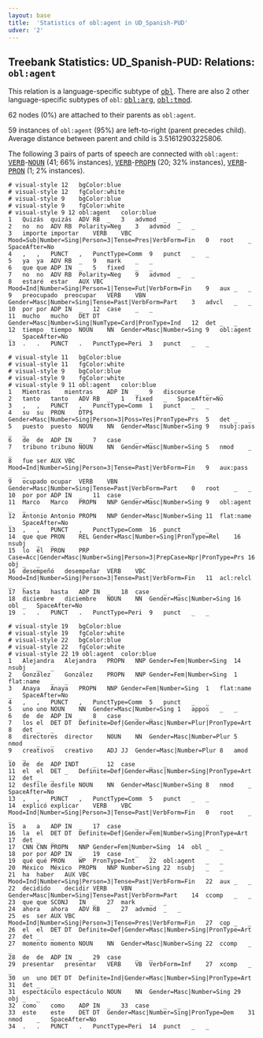 ```yaml
---
layout: base
title:  'Statistics of obl:agent in UD_Spanish-PUD'
udver: '2'
---
```


## Treebank Statistics: UD_Spanish-PUD: Relations: `obl:agent`

This relation is a language-specific subtype of <tt><a href="es_pud-dep-obl.html">obl</a></tt>.
There are also 2 other language-specific subtypes of `obl`: <tt><a href="es_pud-dep-obl-arg.html">obl:arg</a></tt>, <tt><a href="es_pud-dep-obl-tmod.html">obl:tmod</a></tt>.

62 nodes (0%) are attached to their parents as `obl:agent`.

59 instances of `obl:agent` (95%) are left-to-right (parent precedes child).
Average distance between parent and child is 3.51612903225806.

The following 3 pairs of parts of speech are connected with `obl:agent`: <tt><a href="es_pud-pos-VERB.html">VERB</a></tt>-<tt><a href="es_pud-pos-NOUN.html">NOUN</a></tt> (41; 66% instances), <tt><a href="es_pud-pos-VERB.html">VERB</a></tt>-<tt><a href="es_pud-pos-PROPN.html">PROPN</a></tt> (20; 32% instances), <tt><a href="es_pud-pos-VERB.html">VERB</a></tt>-<tt><a href="es_pud-pos-PRON.html">PRON</a></tt> (1; 2% instances).


~~~ conllu
# visual-style 12	bgColor:blue
# visual-style 12	fgColor:white
# visual-style 9	bgColor:blue
# visual-style 9	fgColor:white
# visual-style 9 12 obl:agent	color:blue
1	Quizás	quizás	ADV	RB	_	3	advmod	_	_
2	no	no	ADV	RB	Polarity=Neg	3	advmod	_	_
3	importe	importar	VERB	VBC	Mood=Sub|Number=Sing|Person=3|Tense=Pres|VerbForm=Fin	0	root	_	SpaceAfter=No
4	,	,	PUNCT	,	PunctType=Comm	9	punct	_	_
5	ya	ya	ADV	RB	_	9	mark	_	_
6	que	que	ADP	IN	_	5	fixed	_	_
7	no	no	ADV	RB	Polarity=Neg	9	advmod	_	_
8	estaré	estar	AUX	VBC	Mood=Ind|Number=Sing|Person=1|Tense=Fut|VerbForm=Fin	9	aux	_	_
9	preocupado	preocupar	VERB	VBN	Gender=Masc|Number=Sing|Tense=Past|VerbForm=Part	3	advcl	_	_
10	por	por	ADP	IN	_	12	case	_	_
11	mucho	mucho	DET	DT	Gender=Masc|Number=Sing|NumType=Card|PronType=Ind	12	det	_	_
12	tiempo	tiempo	NOUN	NN	Gender=Masc|Number=Sing	9	obl:agent	_	SpaceAfter=No
13	.	.	PUNCT	.	PunctType=Peri	3	punct	_	_

~~~


~~~ conllu
# visual-style 11	bgColor:blue
# visual-style 11	fgColor:white
# visual-style 9	bgColor:blue
# visual-style 9	fgColor:white
# visual-style 9 11 obl:agent	color:blue
1	Mientras	mientras	ADP	IN	_	9	discourse	_	_
2	tanto	tanto	ADV	RB	_	1	fixed	_	SpaceAfter=No
3	,	,	PUNCT	,	PunctType=Comm	1	punct	_	_
4	su	su	PRON	DTP$	Gender=Masc|Number=Sing|Person=3|Poss=Yes|PronType=Prs	5	det	_	_
5	puesto	puesto	NOUN	NN	Gender=Masc|Number=Sing	9	nsubj:pass	_	_
6	de	de	ADP	IN	_	7	case	_	_
7	tribuno	tribuno	NOUN	NN	Gender=Masc|Number=Sing	5	nmod	_	_
8	fue	ser	AUX	VBC	Mood=Ind|Number=Sing|Person=3|Tense=Past|VerbForm=Fin	9	aux:pass	_	_
9	ocupado	ocupar	VERB	VBN	Gender=Masc|Number=Sing|Tense=Past|VerbForm=Part	0	root	_	_
10	por	por	ADP	IN	_	11	case	_	_
11	Marco	Marco	PROPN	NNP	Gender=Masc|Number=Sing	9	obl:agent	_	_
12	Antonio	Antonio	PROPN	NNP	Gender=Masc|Number=Sing	11	flat:name	_	SpaceAfter=No
13	,	,	PUNCT	,	PunctType=Comm	16	punct	_	_
14	que	que	PRON	REL	Gender=Masc|Number=Sing|PronType=Rel	16	nsubj	_	_
15	lo	él	PRON	PRP	Case=Acc|Gender=Masc|Number=Sing|Person=3|PrepCase=Npr|PronType=Prs	16	obj	_	_
16	desempeñó	desempeñar	VERB	VBC	Mood=Ind|Number=Sing|Person=3|Tense=Past|VerbForm=Fin	11	acl:relcl	_	_
17	hasta	hasta	ADP	IN	_	18	case	_	_
18	diciembre	diciembre	NOUN	NN	Gender=Masc|Number=Sing	16	obl	_	SpaceAfter=No
19	.	.	PUNCT	.	PunctType=Peri	9	punct	_	_

~~~


~~~ conllu
# visual-style 19	bgColor:blue
# visual-style 19	fgColor:white
# visual-style 22	bgColor:blue
# visual-style 22	fgColor:white
# visual-style 22 19 obl:agent	color:blue
1	Alejandra	Alejandra	PROPN	NNP	Gender=Fem|Number=Sing	14	nsubj	_	_
2	González	González	PROPN	NNP	Gender=Fem|Number=Sing	1	flat:name	_	_
3	Anaya	Anaya	PROPN	NNP	Gender=Fem|Number=Sing	1	flat:name	_	SpaceAfter=No
4	,	,	PUNCT	,	PunctType=Comm	5	punct	_	_
5	uno	uno	NOUN	NN	Gender=Masc|Number=Sing	1	appos	_	_
6	de	de	ADP	IN	_	8	case	_	_
7	los	el	DET	DT	Definite=Def|Gender=Masc|Number=Plur|PronType=Art	8	det	_	_
8	directores	director	NOUN	NN	Gender=Masc|Number=Plur	5	nmod	_	_
9	creativos	creativo	ADJ	JJ	Gender=Masc|Number=Plur	8	amod	_	_
10	de	de	ADP	INDT	_	12	case	_	_
11	el	el	DET	_	Definite=Def|Gender=Masc|Number=Sing|PronType=Art	12	det	_	_
12	desfile	desfile	NOUN	NN	Gender=Masc|Number=Sing	8	nmod	_	SpaceAfter=No
13	,	,	PUNCT	,	PunctType=Comm	5	punct	_	_
14	explicó	explicar	VERB	VBC	Mood=Ind|Number=Sing|Person=3|Tense=Past|VerbForm=Fin	0	root	_	_
15	a	a	ADP	IN	_	17	case	_	_
16	la	el	DET	DT	Definite=Def|Gender=Fem|Number=Sing|PronType=Art	17	det	_	_
17	CNN	CNN	PROPN	NNP	Gender=Fem|Number=Sing	14	obl	_	_
18	por	por	ADP	IN	_	19	case	_	_
19	qué	qué	PRON	WP	PronType=Int	22	obl:agent	_	_
20	México	México	PROPN	NNP	Number=Sing	22	nsubj	_	_
21	ha	haber	AUX	VBC	Mood=Ind|Number=Sing|Person=3|Tense=Past|VerbForm=Fin	22	aux	_	_
22	decidido	decidir	VERB	VBN	Gender=Masc|Number=Sing|Tense=Past|VerbForm=Part	14	ccomp	_	_
23	que	que	SCONJ	IN	_	27	mark	_	_
24	ahora	ahora	ADV	RB	_	27	advmod	_	_
25	es	ser	AUX	VBC	Mood=Ind|Number=Sing|Person=3|Tense=Pres|VerbForm=Fin	27	cop	_	_
26	el	el	DET	DT	Definite=Def|Gender=Masc|Number=Sing|PronType=Art	27	det	_	_
27	momento	momento	NOUN	NN	Gender=Masc|Number=Sing	22	ccomp	_	_
28	de	de	ADP	IN	_	29	case	_	_
29	presentar	presentar	VERB	VB	VerbForm=Inf	27	xcomp	_	_
30	un	uno	DET	DT	Definite=Ind|Gender=Masc|Number=Sing|PronType=Art	31	det	_	_
31	espectáculo	espectáculo	NOUN	NN	Gender=Masc|Number=Sing	29	obj	_	_
32	como	como	ADP	IN	_	33	case	_	_
33	este	este	DET	DT	Gender=Masc|Number=Sing|PronType=Dem	31	nmod	_	SpaceAfter=No
34	.	.	PUNCT	.	PunctType=Peri	14	punct	_	_

~~~


